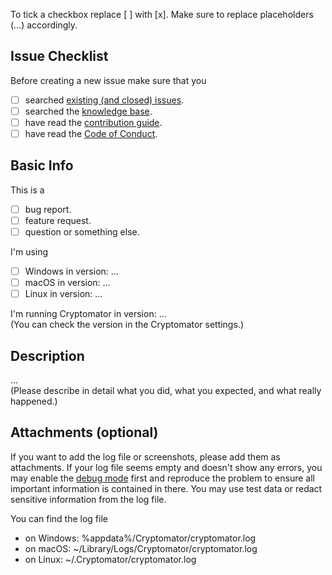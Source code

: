 To tick a checkbox replace [ ] with [x]. Make sure to replace placeholders (…) accordingly.

## Issue Checklist

Before creating a new issue make sure that you
- [ ] searched [existing (and closed) issues](https://github.com/cryptomator/cryptomator/issues).
- [ ] searched the [knowledge base](https://cryptomator.freshdesk.com/support/solutions).
- [ ] have read the [contribution guide](https://github.com/cryptomator/cryptomator/blob/master/CONTRIBUTING.md).
- [ ] have read the [Code of Conduct](https://github.com/cryptomator/cryptomator/blob/master/CODE_OF_CONDUCT.md).

## Basic Info

This is a
- [ ] bug report.
- [ ] feature request.
- [ ] question or something else.

I'm using
- [ ] Windows in version: …
- [ ] macOS in version: …
- [ ] Linux in version: …

I'm running Cryptomator in version: …  
(You can check the version in the Cryptomator settings.)

## Description

…  
(Please describe in detail what you did, what you expected, and what really happened.)

## Attachments (optional)

If you want to add the log file or screenshots, please add them as attachments. If your log file seems empty and doesn't show any errors, you may enable the [debug mode](https://cryptomator.freshdesk.com/support/solutions/articles/16000046480) first and reproduce the problem to ensure all important information is contained in there. You may use test data or redact sensitive information from the log file.

You can find the log file
- on Windows: %appdata%/Cryptomator/cryptomator.log
- on macOS: ~/Library/Logs/Cryptomator/cryptomator.log
- on Linux: ~/.Cryptomator/cryptomator.log
